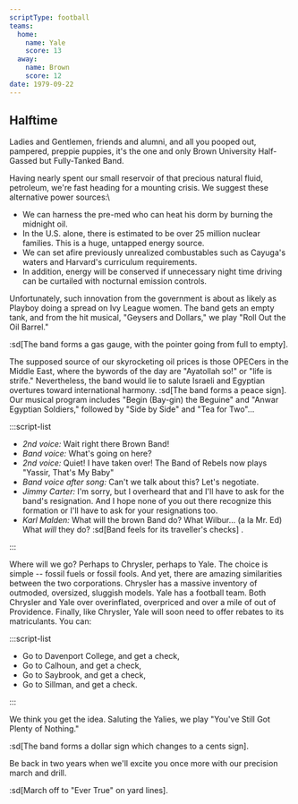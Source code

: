 ```yaml
---
scriptType: football
teams:
  home:
    name: Yale
    score: 13
  away:
    name: Brown
    score: 12
date: 1979-09-22
---
```


## Halftime

Ladies and Gentlemen, friends and alumni, and all you pooped out, pampered, preppie puppies, it's the one and only Brown University Half-Gassed but Fully-Tanked Band.

Having nearly spent our small reservoir of that precious natural fluid, petroleum, we're fast heading for a mounting crisis. We suggest these alternative power sources:\

- We can harness the pre-med who can heat his dorm by burning the midnight oil.
- In the U.S. alone, there is estimated to be over 25 million nuclear families. This is a huge, untapped energy source.
- We can set afire previously unrealized combustables such as Cayuga's waters and Harvard's curriculum requirements.
- In addition, energy will be conserved if unnecessary night time driving can be curtailed with nocturnal emission controls.

Unfortunately, such innovation from the government is about as likely as Playboy doing a spread on Ivy League women. The band gets an empty tank, and from the hit musical, "Geysers and Dollars," we play "Roll Out the Oil Barrel."

:sd[The band forms a gas gauge, with the pointer going from full to empty].

The supposed source of our skyrocketing oil prices is those OPECers in the Middle East, where the bywords of the day are "Ayatollah so!" or "life is strife." Nevertheless, the band would lie to salute Israeli and Egyptian overtures toward international harmony. :sd[The band forms a peace sign]. Our musical program includes "Begin (Bay-gin) the Beguine" and "Anwar Egyptian Soldiers," followed by "Side by Side" and "Tea for Two"...

:::script-list

- _2nd voice:_ Wait right there Brown Band!
- _Band voice:_ What's going on here?
- _2nd voice:_ Quiet! I have taken over! The Band of Rebels now plays "Yassir, That's My Baby"
- _Band voice after song:_ Can't we talk about this? Let's negotiate.
- _Jimmy Carter:_ I'm sorry, but I overheard that and I'll have to ask for the band's resignation. And I hope none of you out there recognize this formation or I'll have to ask for your resignations too.
- _Karl Malden:_ What will the brown Band do? What Wilbur... (a la Mr. Ed) What _will_ they do? :sd[Band feels for its traveller's checks] .

:::

Where will we go? Perhaps to Chrysler, perhaps to Yale. The choice is simple -- fossil fuels or fossil fools. And yet, there are amazing similarities between the two corporations. Chrysler has a massive inventory of outmoded, oversized, sluggish models. Yale has a football team. Both Chrysler and Yale over overinflated, overpriced and over a mile of out of Providence. Finally, like Chrysler, Yale will soon need to offer rebates to its matriculants. You can:

:::script-list

- Go to Davenport College, and get a check,
- Go to Calhoun, and get a check,
- Go to Saybrook, and get a check,
- Go to Sillman, and get a check.

:::

We think you get the idea. Saluting the Yalies, we play "You've Still Got Plenty of Nothing."

:sd[The band forms a dollar sign which changes to a cents sign].

Be back in two years when we'll excite you once more with our precision march and drill.

:sd[March off to "Ever True" on yard lines].
